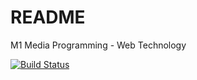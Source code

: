 # README

M1 Media Programming - Web Technology

[![Build Status](https://travis-ci.org/jakub94/hotOrNot.svg?branch=master)](https://travis-ci.org/jakub94/hotOrNot)
